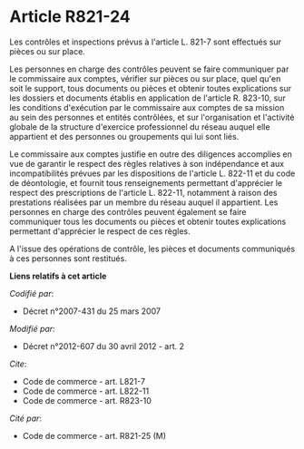 # Article R821-24

Les contrôles et inspections prévus à l'article L. 821-7 sont effectués sur pièces ou sur place. 

Les personnes en charge des contrôles peuvent se faire communiquer par le commissaire aux comptes, vérifier sur pièces ou sur
place, quel qu'en soit le support, tous documents ou pièces et obtenir toutes explications sur les dossiers et documents
établis en application de l'article R. 823-10, sur les conditions d'exécution par le commissaire aux comptes de sa mission au
sein des personnes et entités contrôlées, et sur l'organisation et l'activité globale de la structure d'exercice
professionnel du réseau auquel elle appartient et des personnes ou groupements qui lui sont liés. 

Le commissaire aux comptes justifie en outre des diligences accomplies en vue de garantir le respect des règles relatives à
son indépendance et aux incompatibilités prévues par les dispositions de l'article L. 822-11 et du code de déontologie, et
fournit tous renseignements permettant d'apprécier le respect des prescriptions de l'article L. 822-11, notamment à raison
des prestations réalisées par un membre du réseau auquel il appartient. Les personnes en charge des contrôles peuvent
également se faire communiquer tous les documents ou pièces et obtenir toutes explications permettant d'apprécier le respect
de ces règles. 

A l'issue des opérations de contrôle, les pièces et documents communiqués à ces personnes sont restitués.

**Liens relatifs à cet article**

_Codifié par_:

  - Décret n°2007-431 du 25 mars 2007

_Modifié par_:

  - Décret n°2012-607 du 30 avril 2012 - art. 2

_Cite_:

  - Code de commerce - art. L821-7
  - Code de commerce - art. L822-11
  - Code de commerce - art. R823-10

_Cité par_:

  - Code de commerce - art. R821-25 (M)
